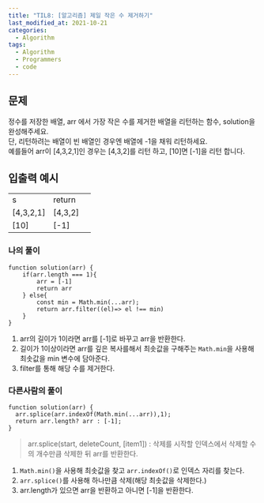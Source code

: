 ```yaml
---
title: "TIL8: [알고리즘] 제일 작은 수 제거하기"
last_modified_at: 2021-10-21
categories: 
  - Algorithm
tags:
  - Algorithm
  - Programmers
  - code
---
```


## 문제
정수를 저장한 배열, arr 에서 가장 작은 수를 제거한 배열을 리턴하는 함수, solution을 완성해주세요.<br/>
단, 리턴하려는 배열이 빈 배열인 경우엔 배열에 -1을 채워 리턴하세요.<br/> 
예를들어 arr이 [4,3,2,1]인 경우는 [4,3,2]를 리턴 하고, [10]면 [-1]을 리턴 합니다.<br/>

## 입출력 예시
<table>
  <tbody>
  	<tr>
		<td>s</td>
		<td>return</td>
	</tr>
	<tr>
		<td>[4,3,2,1]</td>
		<td>[4,3,2]<td>
	</tr>
	<tr>
		<td>[10]</td>
		<td>[-1]</td>
	</tr>
  </tbody>
</table>


### 나의 풀이 
```
function solution(arr) {
    if(arr.length === 1){
        arr = [-1]
        return arr
    } else{
        const min = Math.min(...arr);
        return arr.filter((el)=> el !== min)
    }
}
```
1) arr의 길이가 1이라면 arr를 [-1]로 바꾸고 arr을 반환한다.<br/>
2) 길이가 1이상이라면 arr를 깊은 복사를해서 최솟값을 구해주는 `Math.min`을 사용해 최솟값을 min 변수에 담아준다. <br/>
3) filter를 통해 해당 수를 제거한다. <br/>

### 다른사람의 풀이
```
function solution(arr) {
  arr.splice(arr.indexOf(Math.min(...arr)),1);
  return arr.length? arr : [-1];
}
```
> arr.splice(start, deleteCount, [item1]) : 삭제를 시작할 인덱스에서 삭제할 수의 개수만큼 삭제한 뒤 arr를 반환한다. 

1) `Math.min()`을 사용해 최솟값을 찾고 `arr.indexOf()`로 인덱스 자리를 찾는다.<br/>
2) `arr.splice()`를 사용해 하나만큼 삭제(해당 최솟값을 삭제한다.)<br/>
3) arr.length가 있으면 arr을 반환하고 아니면 [-1]을 반환한다.



